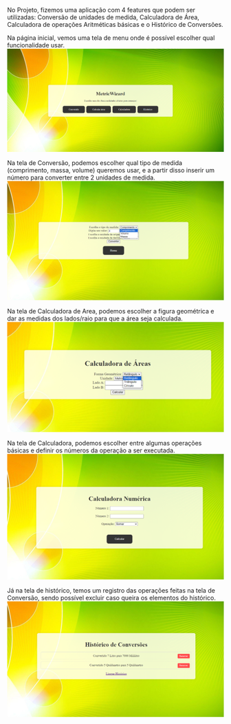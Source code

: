 No Projeto, fizemos uma aplicação com 4 features que podem ser utilizadas: Conversão de unidades de medida, Calculadora de Área, Calculadora de operações Aritméticas básicas e o Histórico de Conversões.

Na página inicial, vemos uma tela de menu onde é possível escolher qual funcionalidade usar. ![Tela inicial](Captura%20de%20tela%202024-08-19%20190959.png)

Na tela de Conversão, podemos escolher qual tipo de medida (comprimento, massa, volume) queremos usar, e a partir disso inserir um número para converter entre 2 unidades de medida. ![Tela de Conversão](Captura%20de%20tela%202024-08-19%20191019.png)

Na tela de Calculadora de Area, podemos escolher a figura geométrica e dar as medidas dos lados/raio para que a área seja calculada. ![Tela de Calculadora area](Captura%20de%20tela%202024-08-19%20191044.png)

Na tela de Calculadora, podemos escolher entre algumas operações básicas e definir os números da operação a ser executada. ![Tela de Calculadora](Captura%20de%20tela%202024-08-19%20191059.png)

Já na tela de histórico, temos um registro das operações feitas na tela de Conversão, sendo possível excluir caso queira os elementos do histórico. ![Tela de historico](Captura%20de%20tela%202024-08-19%20191113.png)